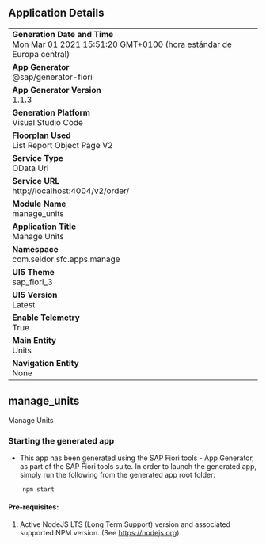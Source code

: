 ## Application Details
|               |
| ------------- |
|**Generation Date and Time**<br>Mon Mar 01 2021 15:51:20 GMT+0100 (hora estándar de Europa central)|
|**App Generator**<br>@sap/generator-fiori|
|**App Generator Version**<br>1.1.3|
|**Generation Platform**<br>Visual Studio Code|
|**Floorplan Used**<br>List Report Object Page V2|
|**Service Type**<br>OData Url|
|**Service URL**<br>http://localhost:4004/v2/order/
|**Module Name**<br>manage_units|
|**Application Title**<br>Manage Units|
|**Namespace**<br>com.seidor.sfc.apps.manage|
|**UI5 Theme**<br>sap_fiori_3|
|**UI5 Version**<br>Latest|
|**Enable Telemetry**<br>True|
|**Main Entity**<br>Units|
|**Navigation Entity**<br>None|

## manage_units

Manage Units

### Starting the generated app

-   This app has been generated using the SAP Fiori tools - App Generator, as part of the SAP Fiori tools suite.  In order to launch the generated app, simply run the following from the generated app root folder:

```
    npm start
```


#### Pre-requisites:

1. Active NodeJS LTS (Long Term Support) version and associated supported NPM version.  (See https://nodejs.org)


